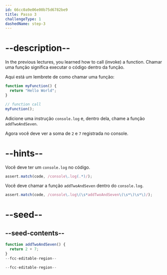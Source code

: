 ```yaml
---
id: 66cc0a9e06e00b75d6782be9
title: Passo 3
challengeType: 1
dashedName: step-3
---
```


# --description--

In the previous lectures, you learned how to call (invoke) a function. Chamar uma função significa executar o código dentro da função.

Aqui está um lembrete de como chamar uma função:

```js
function myFunction() {
  return "Hello World";
}

// function call
myFunction();
```

Adicione uma instrução `console.log` e, dentro dela, chame a função `addTwoAndSeven`.

Agora você deve ver a soma de `2` e `7` registrada no console.

# --hints--

Você deve ter um `console.log` no código.

```js
assert.match(code, /console\.log(.*)/);
```

Você deve chamar a função `addTwoAndSeven` dentro do `console.log`.

```js
assert.match(code, /console\.log\(\s*addTwoAndSeven\(\s*\)\s*\)/);
```

# --seed--

## --seed-contents--

```js
function addTwoAndSeven() {
  return 2 + 7;
}
--fcc-editable-region--

--fcc-editable-region--
```
